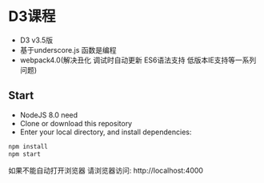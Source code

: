 # D3课程
- D3 v3.5版
- 基于underscore.js 函数是编程
- webpack4.0(解决丑化 调试时自动更新 ES6语法支持 低版本IE支持等一系列问题)

## Start
 - NodeJS 8.0 need
 - Clone or download this repository
 - Enter your local directory, and install dependencies:

``` bash
npm install
npm start
```
如果不能自动打开浏览器 请浏览器访问: http://localhost:4000









